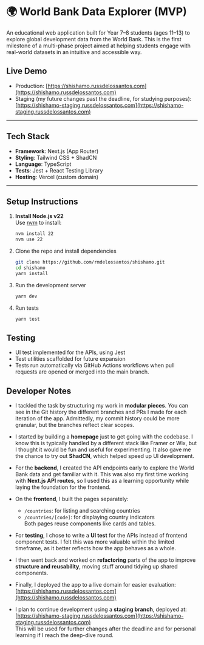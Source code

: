 # 🌍 World Bank Data Explorer (MVP)

An educational web application built for Year 7–8 students (ages 11–13) to explore global development data from the World Bank. This is the first milestone of a multi-phase project aimed at helping students engage with real-world datasets in an intuitive and accessible way.

## Live Demo

- Production: [https://shishamo.russdelossantos.com](https://shishamo.russdelossantos.com)
- Staging (my future changes past the deadline, for studying purposes): [https://shishamo-staging.russdelossantos.com](https://shishamo-staging.russdelossantos.com)

---

## Tech Stack

- **Framework**: Next.js (App Router)
- **Styling**: Tailwind CSS + ShadCN
- **Language**: TypeScript
- **Tests**: Jest + React Testing Library
- **Hosting**: Vercel (custom domain)

---

## Setup Instructions

1. **Install Node.js v22**  
   Use [nvm](https://github.com/nvm-sh/nvm) to install:
   ```bash
   nvm install 22
   nvm use 22
   ```
2. Clone the repo and install dependencies
    ```bash
    git clone https://github.com/rmdelossantos/shishamo.git
    cd shishamo
    yarn install
    ```

3. Run the development server
    ```bash
    yarn dev
    ```

4. Run tests
    ```bash
    yarn test
    ```

## Testing

- UI test implemented for the APIs, using Jest
- Test utilities scaffolded for future expansion
- Tests run automatically via GitHub Actions workflows when pull requests are opened or merged into the main branch.

## Developer Notes

- I tackled the task by structuring my work in **modular pieces**. You can see in the Git history the different branches and PRs I made for each iteration of the app. Admittedly, my commit history could be more granular, but the branches reflect clear scopes.

- I started by building a **homepage** just to get going with the codebase. I know this is typically handled by a different stack like Framer or Wix, but I thought it would be fun and useful for experimenting. It also gave me the chance to try out **ShadCN**, which helped speed up UI development.

- For the **backend**, I created the API endpoints early to explore the World Bank data and get familiar with it. This was also my first time working with **Next.js API routes**, so I used this as a learning opportunity while laying the foundation for the frontend.

- On the **frontend**, I built the pages separately:
  - `/countries`: for listing and searching countries
  - `/countries/[code]`: for displaying country indicators  
  Both pages reuse components like cards and tables.

- For **testing**, I chose to write a **UI test** for the APIs instead of frontend component tests. I felt this was more valuable within the limited timeframe, as it better reflects how the app behaves as a whole.

- I then went back and worked on **refactoring** parts of the app to improve **structure and reusability**, moving stuff around tidying up shared components.

- Finally, I deployed the app to a live domain for easier evaluation:  
  [https://shishamo.russdelossantos.com](https://shishamo.russdelossantos.com)

- I plan to continue development using a **staging branch**, deployed at:  
  [https://shishamo-staging.russdelossantos.com](https://shishamo-staging.russdelossantos.com)  
  This will be used for further changes after the deadline and for personal learning if I reach the deep-dive round.

